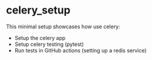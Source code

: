 # celery_setup

This minimal setup showcases how use celery:
* Setup the celery app
* Setup celery testing (pytest)
* Run tests in GitHub actions (setting up a redis service)
